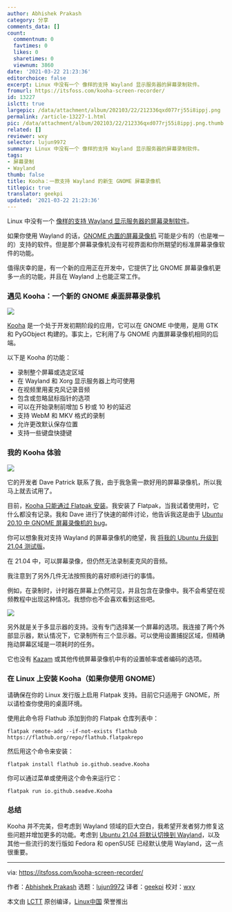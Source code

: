 ```yaml
---
author: Abhishek Prakash
category: 分享
comments_data: []
count:
  commentnum: 0
  favtimes: 0
  likes: 0
  sharetimes: 0
  viewnum: 3860
date: '2021-03-22 21:23:36'
editorchoice: false
excerpt: Linux 中没有一个 像样的支持 Wayland 显示服务器的屏幕录制软件。
fromurl: https://itsfoss.com/kooha-screen-recorder/
id: 13227
islctt: true
largepic: /data/attachment/album/202103/22/212336qxd077rj55i8ippj.png
permalink: /article-13227-1.html
pic: /data/attachment/album/202103/22/212336qxd077rj55i8ippj.png.thumb.jpg
related: []
reviewer: wxy
selector: lujun9972
summary: Linux 中没有一个 像样的支持 Wayland 显示服务器的屏幕录制软件。
tags:
- 屏幕录制
- Wayland
thumb: false
title: Kooha：一款支持 Wayland 的新生 GNOME 屏幕录像机
titlepic: true
translator: geekpi
updated: '2021-03-22 21:23:36'
---
```


Linux 中没有一个 [像样的支持 Wayland 显示服务器的屏幕录制软件](https://itsfoss.com/gnome-screen-recorder/)。


如果你使用 Wayland 的话，[GNOME 内置的屏幕录像机](https://itsfoss.com/gnome-screen-recorder/) 可能是少有的（也是唯一的）支持的软件。但是那个屏幕录像机没有可视界面和你所期望的标准屏幕录像软件的功能。


值得庆幸的是，有一个新的应用正在开发中，它提供了比 GNOME 屏幕录像机更多一点的功能，并且在 Wayland 上也能正常工作。


### 遇见 Kooha：一个新的 GNOME 桌面屏幕录像机


![](/data/attachment/album/202103/22/212336qxd077rj55i8ippj.png)


[Kooha](https://github.com/SeaDve/Kooha) 是一个处于开发初期阶段的应用，它可以在 GNOME 中使用，是用 GTK 和 PyGObject 构建的。事实上，它利用了与 GNOME 内置屏幕录像机相同的后端。


以下是 Kooha 的功能：


* 录制整个屏幕或选定区域
* 在 Wayland 和 Xorg 显示服务器上均可使用
* 在视频里用麦克风记录音频
* 包含或忽略鼠标指针的选项
* 可以在开始录制前增加 5 秒或 10 秒的延迟
* 支持 WebM 和 MKV 格式的录制
* 允许更改默认保存位置
* 支持一些键盘快捷键


### 我的 Kooha 体验


![](/data/attachment/album/202103/22/212337e540k4bc504kf39k.png)


它的开发者 Dave Patrick 联系了我，由于我急需一款好用的屏幕录像机，所以我马上就去试用了。


目前，[Kooha 只能通过 Flatpak 安装](https://flathub.org/apps/details/io.github.seadve.Kooha)。我安装了 Flatpak，当我试着使用时，它什么都没有记录。我和 Dave 进行了快速的邮件讨论，他告诉我这是由于 [Ubuntu 20.10 中 GNOME 屏幕录像机的 bug](https://bugs.launchpad.net/ubuntu/+source/gnome-shell/+bug/1901391)。


你可以想象我对支持 Wayland 的屏幕录像机的绝望，我 [将我的 Ubuntu 升级到 21.04 测试版](https://itsfoss.com/upgrade-ubuntu-beta/)。


在 21.04 中，可以屏幕录像，但仍然无法录制麦克风的音频。


我注意到了另外几件无法按照我的喜好顺利进行的事情。


例如，在录制时，计时器在屏幕上仍然可见，并且包含在录像中。我不会希望在视频教程中出现这种情况。我想你也不会喜欢看到这些吧。


![](/data/attachment/album/202103/22/212338lyajdvirc3q12qs0.jpg)


另外就是关于多显示器的支持。没有专门选择某一个屏幕的选项。我连接了两个外部显示器，默认情况下，它录制所有三个显示器。可以使用设置捕捉区域，但精确拖动屏幕区域是一项耗时的任务。


它也没有 [Kazam](https://itsfoss.com/kazam-screen-recorder/) 或其他传统屏幕录像机中有的设置帧率或者编码的选项。


### 在 Linux 上安装 Kooha（如果你使用 GNOME）


请确保在你的 Linux 发行版上启用 Flatpak 支持。目前它只适用于 GNOME，所以请检查你使用的桌面环境。


使用此命令将 Flathub 添加到你的 Flatpak 仓库列表中：



```
flatpak remote-add --if-not-exists flathub https://flathub.org/repo/flathub.flatpakrepo

```

然后用这个命令来安装：



```
flatpak install flathub io.github.seadve.Kooha

```

你可以通过菜单或使用这个命令来运行它：



```
flatpak run io.github.seadve.Kooha

```

### 总结


Kooha 并不完美，但考虑到 Wayland 领域的巨大空白，我希望开发者努力修复这些问题并增加更多的功能。考虑到 [Ubuntu 21.04 将默认切换到 Wayland](https://news.itsfoss.com/ubuntu-21-04-wayland/)，以及其他一些流行的发行版如 Fedora 和 openSUSE 已经默认使用 Wayland，这一点很重要。




---


via: <https://itsfoss.com/kooha-screen-recorder/>


作者：[Abhishek Prakash](https://itsfoss.com/author/abhishek/) 选题：[lujun9972](https://github.com/lujun9972) 译者：[geekpi](https://github.com/geekpi) 校对：[wxy](https://github.com/wxy)


本文由 [LCTT](https://github.com/LCTT/TranslateProject) 原创编译，[Linux中国](https://linux.cn/) 荣誉推出